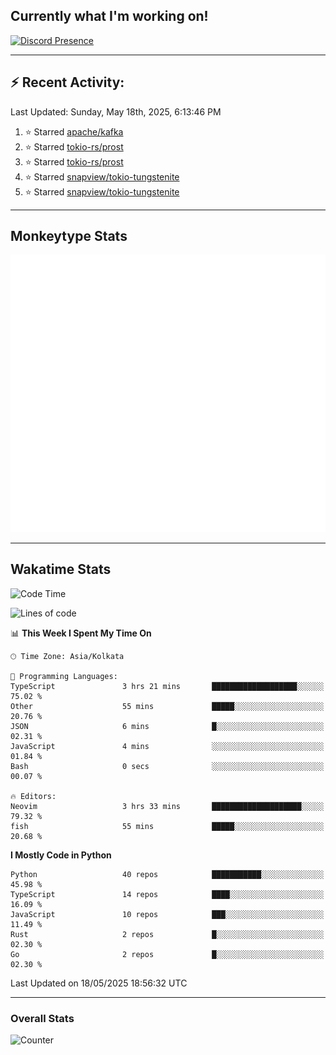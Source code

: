 ## Currently what I'm working on!
[![Discord Presence](https://lanyard.cnrad.dev/api/534981034400284712)](https://discord.com/users/534981034400284712)

---

## :zap: Recent Activity:
<!--RECENT_ACTIVITY:last_update-->
Last Updated: Sunday, May 18th, 2025, 6:13:46 PM
<!--RECENT_ACTIVITY:last_update_end-->
<!--RECENT_ACTIVITY:start-->
1. ⭐ Starred [apache/kafka](https://github.com/apache/kafka)<br>
2. ⭐ Starred [tokio-rs/prost](https://github.com/tokio-rs/prost)<br>
3. ⭐ Starred [tokio-rs/prost](https://github.com/tokio-rs/prost)<br>
4. ⭐ Starred [snapview/tokio-tungstenite](https://github.com/snapview/tokio-tungstenite)<br>
5. ⭐ Starred [snapview/tokio-tungstenite](https://github.com/snapview/tokio-tungstenite)<br>
<!--RECENT_ACTIVITY:end-->

---

## Monkeytype Stats
<a href="https://monkeytype.com/profile/dhanus">
  <img src="https://raw.githubusercontent.com/Dhanus3133/Dhanus3133/monkeytype/monkeytype-lb.svg" alt="Monkeytype Profile" />
</a>

---

## Wakatime Stats
<!--START_SECTION:waka-->
![Code Time](http://img.shields.io/badge/Code%20Time-2%2C700%20hrs%2056%20mins-blue)

![Lines of code](https://img.shields.io/badge/From%20Hello%20World%20I%27ve%20Written-5.9%20million%20lines%20of%20code-blue)

📊 **This Week I Spent My Time On** 

```text
🕑︎ Time Zone: Asia/Kolkata

💬 Programming Languages: 
TypeScript               3 hrs 21 mins       ███████████████████░░░░░░   75.02 % 
Other                    55 mins             █████░░░░░░░░░░░░░░░░░░░░   20.76 % 
JSON                     6 mins              █░░░░░░░░░░░░░░░░░░░░░░░░   02.31 % 
JavaScript               4 mins              ░░░░░░░░░░░░░░░░░░░░░░░░░   01.84 % 
Bash                     0 secs              ░░░░░░░░░░░░░░░░░░░░░░░░░   00.07 % 

🔥 Editors: 
Neovim                   3 hrs 33 mins       ████████████████████░░░░░   79.32 % 
fish                     55 mins             █████░░░░░░░░░░░░░░░░░░░░   20.68 % 
```

**I Mostly Code in Python** 

```text
Python                   40 repos            ███████████░░░░░░░░░░░░░░   45.98 % 
TypeScript               14 repos            ████░░░░░░░░░░░░░░░░░░░░░   16.09 % 
JavaScript               10 repos            ███░░░░░░░░░░░░░░░░░░░░░░   11.49 % 
Rust                     2 repos             █░░░░░░░░░░░░░░░░░░░░░░░░   02.30 % 
Go                       2 repos             █░░░░░░░░░░░░░░░░░░░░░░░░   02.30 % 
```




 Last Updated on 18/05/2025 18:56:32 UTC
<!--END_SECTION:waka-->
---

### Overall Stats

<img src="https://moe-counter.glitch.me/get/@Dhanus3133?theme=asoul" alt="Counter" />
